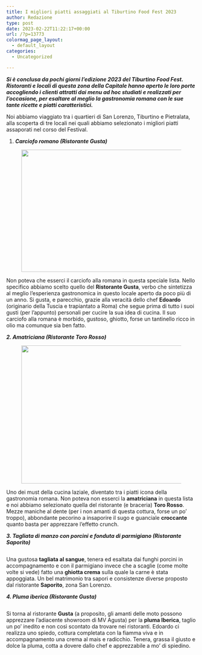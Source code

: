 ```yaml
---
title: I migliori piatti assaggiati al Tiburtino Food Fest 2023
author: Redazione
type: post
date: 2023-02-22T11:22:17+00:00
url: /?p=13773
colormag_page_layout:
  - default_layout
categories:
  - Uncategorized

---
```

**_Si è conclusa da pochi giorni l’edizione 2023 del Tiburtino Food Fest. Ristoranti e locali di questa zona della Capitale hanno aperto le loro porte accogliendo i clienti attratti dai menu ad hoc studiati e realizzati per l’occasione, per esaltare al meglio la gastronomia romana con le sue tante ricette e piatti caratteristici._** 

Noi abbiamo viaggiato tra i quartieri di San Lorenzo, Tiburtino e Pietralata, alla scoperta di tre locali nei quali abbiamo selezionato i migliori piatti assaporati nel corso del Festival.

  1. **_Carciofo romano (Ristorante Gusta)_**

<div class="wp-block-image">
  <figure class="aligncenter size-full is-resized"><img decoding="async" loading="lazy" src="https://progressonline.it/wp-content/uploads/2023/02/Schermata-2023-02-21-alle-18.57.56-e1677002588168.png" alt="" class="wp-image-13776" width="477" height="324" /></figure>
</div>

Non poteva che esserci il carciofo alla romana in questa speciale lista. Nello specifico abbiamo scelto quello del **Ristorante Gusta**, verbo che sintetizza al meglio l’esperienza gastronomica in questo locale aperto da poco più di un anno. Si gusta, e parecchio, grazie alla veracità dello chef **Edoardo** (originario della Tuscia e trapiantato a Roma) che segue prima di tutto i suoi gusti (per l’appunto) personali per cucire la sua idea di cucina. Il suo carciofo alla romana è morbido, gustoso, ghiotto, forse un tantinello ricco in olio ma comunque sia ben fatto.

**_2. Amatriciana (Ristorante Toro Rosso)_**

<div class="wp-block-image">
  <figure class="aligncenter size-full is-resized"><img decoding="async" loading="lazy" src="https://progressonline.it/wp-content/uploads/2023/02/Schermata-2023-02-21-alle-18.59.23-e1677002643482.png" alt="" class="wp-image-13780" width="499" height="366" /></figure>
</div>

Uno dei must della cucina laziale, diventato tra i piatti icona della gastronomia romana. Non poteva non esserci la **amatriciana** in questa lista e noi abbiamo selezionato quella del ristorante (e braceria) **Toro Rosso**. Mezze maniche al dente (per i non amanti di questa cottura, forse un po’ troppo), abbondante pecorino a insaporire il sugo e guanciale **croccante** quanto basta per apprezzare l’effetto crunch.

**_3. Tagliata di manzo con porcini e fonduta di parmigiano (Ristorante Saporito)_**

<div class="wp-block-image">
  <figure class="aligncenter size-full"><img decoding="async" src="https://progressonline.it/wp-content/uploads/2023/02/Schermata-2023-02-21-alle-18.58.52-e1677002687223.png" alt="" class="wp-image-13778" /></figure>
</div>

Una gustosa **tagliata al sangue**, tenera ed esaltata dai funghi porcini in accompagnamento e con il parmigiano invece che a scaglie (come molte volte si vede) fatto una **ghiotta crema** sulla quale la carne è stata appoggiata. Un bel matrimonio tra sapori e consistenze diverse proposto dal ristorante **Saporito**, zona San Lorenzo.

**_4. Pluma iberica (Ristorante Gusta)_**

<div class="wp-block-image">
  <figure class="aligncenter size-full"><img decoding="async" src="https://progressonline.it/wp-content/uploads/2023/02/Schermata-2023-02-21-alle-18.58.25-e1677002725374.png" alt="" class="wp-image-13777" /></figure>
</div>

Si torna al ristorante **Gusta** (a proposito, gli amanti delle moto possono apprezzare l’adiacente showroom di MV Agusta) per la **pluma Iberica**, taglio un po’ inedito e non così scontato da trovare nei ristoranti. Edoardo ci realizza uno spiedo, cottura completata con la fiamma viva e in accompagnamento una crema al mais e radicchio. Tenera, grassa il giusto e dolce la pluma, cotta a dovere dallo chef e apprezzabile a mo’ di spiedino.&nbsp;